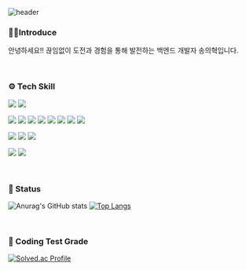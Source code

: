 ![header](https://capsule-render.vercel.app/api?type=waving&color=auto&height=150&section=header&text=EuihyeokSong🧑🏻‍💻&fontSize=40&animation=twinkling&textAlign=right)


### 🙋🏻Introduce
안녕하세요!! 끊임없이 도전과 경험을 통해 발전하는 백엔드 개발자 송의혁입니다.

<br>

### ⚙️ Tech Skill
<img src="https://img.shields.io/badge/java-007396?logo=OpenJDK&logoColor=white"> <img src="https://img.shields.io/badge/Python-3776AB?logo=Python&logoColor=white">

<img src="https://img.shields.io/badge/SpringBoot-6DB33F?logo=SpringBoot&logoColor=white"> <img src="https://img.shields.io/badge/Spring-6DB33F?logo=Spring&logoColor=white"> <img src="https://img.shields.io/badge/JUnit5-25A162?logo=JUnit5?logoColor=white"> <img src="https://img.shields.io/badge/Hibernate-59666C?logo=Hibernate&logoColor=white"> <img src="https://img.shields.io/badge/Mybatis-DD0700?logo=Mybtis&logoColor=white"> <img src="https://img.shields.io/badge/SpringJPA-004088?logo=SpringJPA&logoColor=white"> <img src="https://img.shields.io/badge/MariaDB-003545?logo=MariaDB&logoColor=white"> <img src="https://img.shields.io/badge/AWS%20S3-569A31?logo=amazons3&logoColor=white"> 

<img src="https://img.shields.io/badge/Docker-2496ED?logo=docker&logoColor=white"> <img src="https://img.shields.io/badge/Jenkins-D24939?logo=jenkins&logoColor=white"> <img src="https://img.shields.io/badge/Github-181717?logo=github&logoColor=white">

<img src="https://img.shields.io/badge/Jira-0052CC?logo=jira&logoColor=white"> <img src="https://img.shields.io/badge/Figma-F24E1E?logo=figma&logoColor=white"> 

<br>

### 📶 Status
![Anurag's GitHub stats](https://github-readme-stats.vercel.app/api?username=euihyeok-song&show_icons=true&theme=radical)  [![Top Langs](https://github-readme-stats.vercel.app/api/top-langs/?username=euihyeok-song&layout=compact)](https://github.com/anuraghazra/github-readme-stats)

<br>

### 📶 Coding Test Grade
[![Solved.ac Profile](http://mazassumnida.wtf/api/v2/generate_badge?boj=kappie074)](https://solved.ac/kappie074/) 

